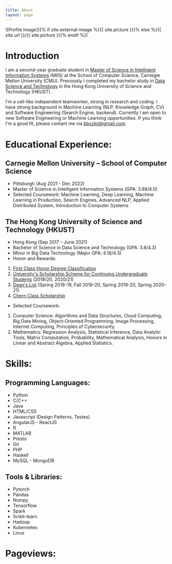 ```yaml
---
title: About
layout: page
---
```

![Profile Image]({% if site.external-image %}{{ site.picture }}{% else %}{{ site.url }}/{{ site.picture }}{% endif %})

# Introduction
I am a second-year graduate student in [Master of Science in Intelligent Information Systems](https://miis.cs.cmu.edu/) (MIIS) at the School of Computer Science, Carnegie Mellon University (CMU). Previously I completed my bachelor study in [Data Science and Technology](https://dsct.ust.hk/) in the Hong Kong University of Science and Technology (HKUST).

I'm a cell-like independent teamworker, strong in research and coding. I have strong background in Machine Learning (NLP, Knowledge Graph, CV) and Software Engineering (Search Engine, backend). Currently I am open to new Software Engineering or Machine Learning opportunities. If you think I'm a good fit, please contant me via <a href="mailto:bbxzlpl@gmail.com">bbxzlpl@gmail.com</a>. 
# Educational Experience:
## Carnegie Mellon University – School of Computer Science	
- Pittsburgh (Aug 2021 - Dec 2022)							
- Master of Science in Intelligent Information Systems (GPA: 3.89/4.0)                  
- Selected Coursework: Machine Learning, Deep Learning, Machine Learning in Production, Search Engines, Advanced NLP, Applied Distributed System, Introduction to Computer Systems


## The Hong Kong University of Science and Technology (HKUST)	
- Hong Kong (Sep 2017 – June 2021)						
- Bachelor of Science in Data Science and Technology (GPA: 3.8/4.3)                  
- Minor in Big Data Technology (Major GPA: 4.16/4.3)
- Honor and Rewards:
1. [First Class Honor Degree Classification](https://registry.hkust.edu.hk/resource-library/degree-classification-ug)
2. [University's Scholarship Scheme for Continuing Undergraduate Students](https://sfao.hkust.edu.hk/page.php?i=45) (2019/20, 2020/21)
3. [Dean's List](https://registry.hkust.edu.hk/resource-library/academic-honors-ug) (Spring 2018-19, Fall 2019-20, Spring 2019-20, Spring 2020-21)
4. [Chern Class Scholarship](https://www.math.hkust.edu.hk/ug/chern_class/)
- Selected Coursework: 
1. Computer Science: Algorithms and Data Structures, Cloud Computing, Big Data Mining, Object-Oriented Programming, Image Processing, Internet Computing, Principles of Cybersecurity.
2. Mathematics: Regression Analysis, Statistical Inference, Data Analytic Tools, Matrix Computation, Probability, Mathematical Analysis, Honors in Linear and Abstract Algebra, Applied Statistics.

# Skills:
<h2>Programming Languages: </h2>

<ul class="programming-list">
	<li>Python</li>
	<li>C/C++</li>
	<li>Java</li>
	<li>HTML/CSS</li>
	<li>Javascript (Design Patterns, Testes)</li>
	<li>AngularJS - ReactJS</li>
	<li>R</li>
	<li>MATLAB</li>
	<li>Presto</li>
	<li>Git</li>
	<li>PHP</li>
	<li>Haskell</li>
	<li>MySQL - MongoDB</li>
</ul>

<h2>Tools & Libraries: </h2>

<ul class="tool-list">
	<li>Pytorch</li>
	<li>Pandas</li>
	<li>Numpy</li>
	<li>Tensorflow</li>
	<li>Spark</li>
	<li>Scikit-learn</li>
	<li>Hadoop</li>
	<li>Kubernetes</li>
	<li>Linux</li>
</ul>


# Pageviews:
<script type="text/javascript" id="clustrmaps" src="//clustrmaps.com/map_v2.js?d=3RLPpS5H4hJPwa25oUEG-v1inYBGNRcjpyAfppLdtzI&cl=ffffff&w=a"></script>
